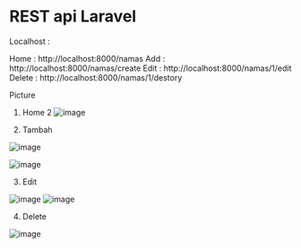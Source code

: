 # REST api Laravel
 
Localhost :

Home    : http://localhost:8000/namas
Add     : http://localhost:8000/namas/create
Edit    : http://localhost:8000/namas/1/edit
Delete  : http://localhost:8000/namas/1/destory
 
 
Picture
1. Home
2
![image](https://user-images.githubusercontent.com/93830678/152800627-bcc57ba0-82bf-4102-b2e5-932ee236092b.png)



2. Tambah

![image](https://user-images.githubusercontent.com/93830678/152800711-7dc54396-f83e-46a6-b3a0-18514232eac8.png)

![image](https://user-images.githubusercontent.com/93830678/152800810-c6518654-8d4a-4a0e-b898-a2e0fcc6e32f.png)



3. Edit

![image](https://user-images.githubusercontent.com/93830678/152800855-1824162d-f81f-4eeb-bd78-b2cf6e8df255.png)
![image](https://user-images.githubusercontent.com/93830678/152800910-3ae27c7f-021d-44b6-97e2-f0c2c549bdd2.png)



4. Delete

![image](https://user-images.githubusercontent.com/93830678/152800956-d0fbf254-4f18-4ef6-8eb9-f8366063ce6e.png)
